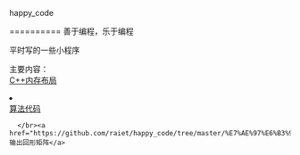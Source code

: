 ﻿happy_code

==========
善于编程，乐于编程

平时写的一些小程序


主要内容：
</br>
<a href="https://github.com/raiet/happy_code/tree/master/C%2B%2B%E5%86%85%E5%AD%98%E5%B8%83%E5%B1%80">C++内存布局</a>
<li>
</br><a href="https://github.com/raiet/happy_code/tree/master/%E7%AE%97%E6%B3%95%E4%BB%A3%E7%A0%81">算法代码</a>
    
      </br><a href="https://github.com/raiet/happy_code/tree/master/%E7%AE%97%E6%B3%95%E4%BB%A3%E7%A0%81/%E5%9B%9E%E5%BD%A2%E8%BE%93%E5%87%BA%E7%9F%A9%E9%98%B5">输出回形矩阵</a>
    
